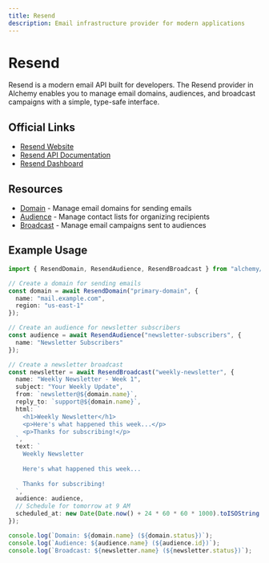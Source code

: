 ```yaml
---
title: Resend
description: Email infrastructure provider for modern applications
---
```


# Resend

Resend is a modern email API built for developers. The Resend provider in Alchemy enables you to manage email domains, audiences, and broadcast campaigns with a simple, type-safe interface.

## Official Links

- [Resend Website](https://resend.com)
- [Resend API Documentation](https://resend.com/docs/api-reference)
- [Resend Dashboard](https://resend.com/dashboard)

## Resources

- [Domain](./domain.md) - Manage email domains for sending emails
- [Audience](./audience.md) - Manage contact lists for organizing recipients
- [Broadcast](./broadcast.md) - Manage email campaigns sent to audiences

## Example Usage

```ts
import { ResendDomain, ResendAudience, ResendBroadcast } from "alchemy/resend";

// Create a domain for sending emails
const domain = await ResendDomain("primary-domain", {
  name: "mail.example.com",
  region: "us-east-1"
});

// Create an audience for newsletter subscribers
const audience = await ResendAudience("newsletter-subscribers", {
  name: "Newsletter Subscribers"
});

// Create a newsletter broadcast
const newsletter = await ResendBroadcast("weekly-newsletter", {
  name: "Weekly Newsletter - Week 1",
  subject: "Your Weekly Update",
  from: `newsletter@${domain.name}`,
  reply_to: `support@${domain.name}`,
  html: `
    <h1>Weekly Newsletter</h1>
    <p>Here's what happened this week...</p>
    <p>Thanks for subscribing!</p>
  `,
  text: `
    Weekly Newsletter
    
    Here's what happened this week...
    
    Thanks for subscribing!
  `,
  audience: audience,
  // Schedule for tomorrow at 9 AM
  scheduled_at: new Date(Date.now() + 24 * 60 * 60 * 1000).toISOString()
});

console.log(`Domain: ${domain.name} (${domain.status})`);
console.log(`Audience: ${audience.name} (${audience.id})`);
console.log(`Broadcast: ${newsletter.name} (${newsletter.status})`);
```